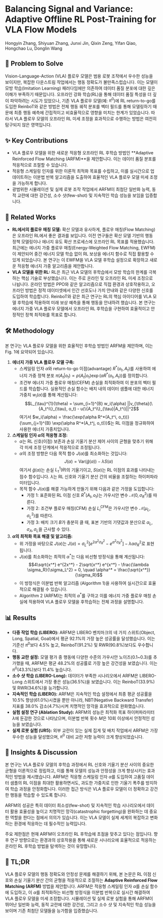 # Balancing Signal and Variance: Adaptive Offline RL Post-Training for VLA Flow Models

Hongyin Zhang, Shiyuan Zhang, Junxi Jin, Qixin Zeng, Yifan Qiao, Hongchao Lu, Donglin Wang

## 🧩 Problem to Solve

Vision-Language-Action (VLA) 플로우 모델은 범용 로봇 조작에서 우수한 성능을 보이지만, 복잡한 다운스트림 작업에서는 행동 정확도가 불만족스럽습니다. 이는 모델이 모방 학습(Imitation Learning) 패러다임에만 의존하여 데이터 품질 분포에 대한 깊은 이해가 부족하기 때문입니다. 오프라인 강화 학습(RL)을 통해 데이터 품질 특성을 더 깊이 파악하려는 시도가 있었으나, 기존 VLA 플로우 모델(예: $\pi^0$)에 RL return-to-go를 도입한 ReinboT와 같은 방법은 전체 행동 궤적 분포를 벡터 필드를 통해 모델링하기 때문에 최종 행동 예측에 간접적이고 비효율적으로 영향을 미치는 한계가 있었습니다. 따라서 VLA 플로우 모델의 오프라인 RL 미세 조정을 효과적으로 수행하는 방법은 여전히 탐구되지 않은 영역입니다.

## ✨ Key Contributions

- VLA 플로우 모델을 위한 새로운 적응형 오프라인 RL 후학습 방법인 **Adaptive Reinforced Flow Matching (ARFM)**을 제안합니다. 이는 데이터 품질 분포를 적응적으로 조절할 수 있습니다.
- 적응형 스케일링 인자를 위한 이론적 최적화 목표를 수립하고, 이를 실시간으로 업데이트하는 이분법 반복 알고리즘을 도출하여 효율적인 VLA 플로우 모델 미세 조정을 가능하게 합니다.
- 광범위한 시뮬레이션 및 실제 로봇 조작 작업에서 ARFM이 최첨단 일반화 능력, 동적 교란에 대한 강건성, 소수 샷(few-shot) 및 지속적인 학습 성능을 보임을 입증합니다.

## 📎 Related Works

- **RL에서의 플로우 매칭 모델:** 확산 모델과 유사하게, 플로우 매칭(Flow Matching)은 오프라인 RL에서 좋은 결과를 보입니다. 이전 연구들은 확산 모델 기반의 행동 정책 모델링이나 에너지 유도 확산 프로세스에 오프라인 RL 목표를 적용했습니다. 최근에는 에너지 가중 플로우 매칭(Energy-Weighted Flow Matching, EWFM)이 제안되어 중간 에너지 모델 학습 없이 RL 보상을 에너지 함수로 직접 활용할 수 있게 되었습니다. 본 연구는 이 EWFM을 VLA 모델 후학습 설정으로 확장하고 새로운 적응형 에너지 가중 알고리즘을 제안합니다.
- **VLA 모델을 위한 RL:** RL은 최근 VLA 모델의 후학습에서 모방 학습의 한계를 극복하는 핵심 기술로 부상했습니다. 이는 주로 온라인 및 오프라인 RL 미세 조정으로 나뉩니다. 온라인 방법은 PPO와 같은 알고리즘으로 직접 환경과 상호작용하고, 오프라인 방법은 정적 데이터셋에서 인간 선호도나 가치 안내와 같은 다양한 신호를 도입하여 학습합니다. ReinboT와 같은 최근 연구는 RL의 핵심 아이디어를 VLA 모델 후학습에 적용하여 미래 보상 예측을 통해 행동을 안내하려 했습니다. 본 연구는 에너지 가중 VLA 플로우 모델에서 오프라인 RL 후학습을 구현하여 효율적이고 안정적인 정책 최적화를 목표로 합니다.

## 🛠️ Methodology

본 연구는 VLA 플로우 모델을 위한 효율적인 후학습 방법인 ARFM을 제안하며, 이는 Fig. 1에 요약되어 있습니다.

1. **에너지 가중 VLA 플로우 모델 구축:**
   - 스케일링 인자 $\alpha$와 return-to-go 이점(advantage) $R^*(o_t, A_t)$를 사용하여 에너지 가중 정책 분포 $\pi(A_t|o_t) \propto p(A_t|o_t) \exp(\alpha R^*(o_t, A_t))$를 정의합니다.
   - 조건부 에너지 가중 플로우 매칭(CEFM) 손실을 최적화하여 이 분포의 벡터 필드를 학습합니다. 실용적인 손실 함수는 배치 내의 데이터 샘플에 대한 에너지 가중치 $w_i(\alpha)$를 통해 계산됩니다:
     $$L_{\tau}^{1}(\theta) = \sum_{i=1}^{B} w_i(\alpha) ||v_{\theta}(\{A_t^i\}_{\tau}, o_t) - u(\{A_t^i\}_{\tau}|A_t^i)||^2$$
     여기서 $w_i(\alpha) = \frac{\exp(\alpha R^*(A_t^i, o_t))}{\sum_{j=1}^{B} \exp(\alpha R^*(A_t^j, o_t))}$는 RL 이점을 정규화하여 사용한 에너지 가중치입니다.
2. **스케일링 인자 $\alpha$의 적응형 조정:**
   - $\alpha$는 RL 신호(이점) 보존과 손실 기울기 분산 제어 사이의 균형을 맞추기 위해 각 미세 조정 단계에서 적응적으로 조정됩니다.
   - $\alpha$의 조정 방향은 다음 목적 함수 $J(\alpha)$를 최소화하는 것입니다:
     $$J(\alpha) = \text{Var}(\hat{g}(\alpha)) - \lambda S(\alpha)$$
     여기서 $\hat{g}(\alpha)$는 손실 $L_{\tau}^{1}(\theta)$의 기울기이고, $S(\alpha)$는 RL 이점의 효과를 나타내는 점수 함수입니다. $\lambda$는 RL 신호와 기울기 분산 간의 비율을 조절하는 하이퍼파라미터입니다.
   - 목적 함수 $J(\alpha)$를 해결 가능하게 만들기 위해 다음과 같은 가정을 도입합니다:
     - 가정 1: 표준화된 RL 이점 신호 $R^*(A_t, o_t)$는 가우시안 변수 $\mathcal{N}(0, \sigma_R^2)$를 따른다.
     - 가정 2: 조건부 플로우 매칭(CFM) 손실 $L_i^{\text{CFM}}$은 가우시안 변수 $\mathcal{N}(\mu_L, \sigma_L^2)$를 따른다.
     - 가정 3: 배치 크기 $B$가 충분히 클 때, 표본 기반의 기댓값과 분산으로 $\alpha_L, \sigma_A, \sigma_L$을 근사할 수 있다.
3. **$\alpha$의 최적화 목표 해결 및 알고리즘:**
   - 위 가정을 바탕으로 $J(\alpha)$는 $J(\alpha) = \sigma_L^2[e^{2\alpha^2\sigma_R^2} - e^{\alpha^2\sigma_R^2}] - \lambda \alpha \sigma_R^2$로 표현됩니다.
   - $J(\alpha)$를 최소화하는 최적의 $\alpha^*$는 다음 비선형 방정식을 통해 계산됩니다:
     $$4\sqrt{x^*} e^{2x^*} - 2\sqrt{x^*} e^{x^*} - \frac{\lambda \sigma_R}{\sigma_L^2} = 0, \quad \alpha^* = \frac{\sqrt{x^*}}{\sigma_R}$$
   - 이 방정식은 이분법 반복 알고리즘 (Algorithm 1)을 사용하여 실시간으로 효율적으로 해결될 수 있습니다.
   - Algorithm 2 (ARFM)는 최적의 $\alpha^*$를 구하고 이를 에너지 가중 플로우 매칭 손실에 적용하여 VLA 플로우 모델을 후학습하는 전체 과정을 설명합니다.

## 📊 Results

- **다중 작업 학습 (LIBERO):** ARFM은 LIBERO 벤치마크의 네 가지 스위트(Object, Long, Spatial, Goal)에서 평균 92.1%의 가장 높은 성공률을 달성했습니다. 이는 기준선 $\pi^0$보다 4.5% 높고, ReinboT(91.2%) 및 RWR(90.8%)보다도 우수합니다.
- **행동 교란 설정:** 모델 평가 중 행동에 다양한 수준의 가우시안 노이즈(0.1~0.3)를 추가했을 때, ARFM은 평균 48.2%의 성공률로 가장 높은 강건성을 보였습니다. 이는 $\pi^0$(43.3%)보다 11.4% 높습니다.
- **소수 샷 학습 (LIBERO-Long):** 데이터가 부족한 시나리오에서 ARFM은 LIBERO-Long 스위트에서 가장 좋은 성능(36.5%)을 보였습니다. 이는 ReinboT(33.9%) 및 RWR(34.6%)을 능가합니다.
- **지속적인 학습 (LIBERO):** ARFM은 지속적인 학습 설정에서 최종 평균 성공률을 10.5% 향상(61.0%)시켰을 뿐만 아니라, NBT(Negative Backward Transfer) 지표를 38.0% 감소(4.7%)시켜 치명적인 망각을 효과적으로 완화했습니다.
- **실험 설정 연구 (Ablation Study):** ARFM의 성능은 최적화 목표 하이퍼파라미터 $\lambda$에 둔감한 것으로 나타났으며, 이분법 반복 횟수 $M$은 10회 이상에서 안정적인 성능을 보였습니다.
- **실제 로봇 실험 (UR5):** 외부 교란이 있는 실제 집게 및 배치 작업에서 ARFM은 가장 우수한 성능을 달성했으며, $\pi^0$ 대비 교란 저항 능력이 크게 향상되었습니다.

## 🧠 Insights & Discussion

본 연구는 VLA 플로우 모델의 후학습 과정에서 RL 신호와 기울기 분산 사이의 중요한 균형을 이론적으로 정립하고, 이를 통해 모델의 성능과 안정성을 크게 향상시키는 효과적인 방법을 제시했습니다. ARFM은 적응형 스케일링 인자 $\alpha$를 도입하여 고품질 데이터 샘플의 RL 이점을 최대한 활용하면서도, 과도한 가중치로 인한 기울기 폭주를 방지하여 학습 과정을 안정화합니다. 이러한 접근 방식은 VLA 플로우 모델이 더 정확하고 강건한 행동을 학습할 수 있도록 합니다.

ARFM의 성공은 특히 데이터 희소성(few-shot) 및 지속적인 학습 시나리오에서 데이터 활용 효율성을 높이고 치명적인 망각(catastrophic forgetting)을 완화하는 데 중요한 역할을 한다는 점에서 의의가 있습니다. 이는 VLA 모델이 실제 세계의 복잡하고 변화하는 환경에 적응하는 데 필수적인 능력입니다.

주요 제한점은 현재 ARFM이 오프라인 RL 후학습에 초점을 맞추고 있다는 점입니다. 향후 연구 방향으로는 환경과의 상호작용을 통해 새로운 시나리오에 효율적으로 적응하는 온라인 RL 후학습 방법을 탐색하는 것이 유망합니다.

## 📌 TL;DR

VLA 플로우 모델의 행동 정확도와 안정성 문제를 해결하기 위해, 본 논문은 RL 이점 신호와 손실 기울기 분산 간의 균형을 적응적으로 조절하는 **Adaptive Reinforced Flow Matching (ARFM)** 방법을 제안합니다. ARFM은 적응형 스케일링 인자 $\alpha$를 손실 함수에 도입하고, 이 $\alpha$를 최적화하는 비선형 방정식을 이분법 반복으로 실시간 해결하여 VLA 플로우 모델을 미세 조정합니다. 시뮬레이션 및 실제 로봇 실험을 통해 ARFM이 뛰어난 일반화 능력, 동적 교란에 대한 강건성, 그리고 소수 샷 및 지속적인 학습 성능을 보이며 기존 최첨단 모델들을 능가함을 입증했습니다.

